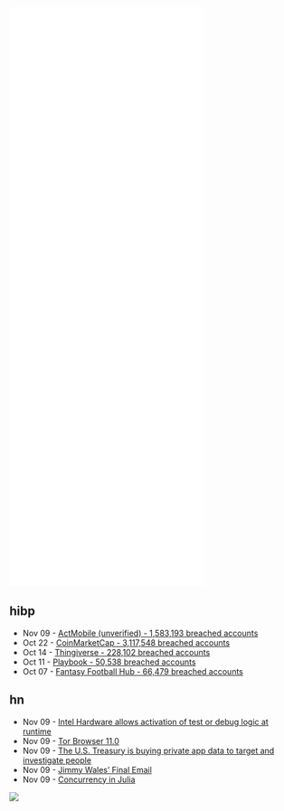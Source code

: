 ![Metrics](https://raw.githubusercontent.com/phixion/phixion/master/metrics.svg)

## hibp

<!--
for https://github.com/phixion/phixion/blob/main/.github/workflows/feeds.yml
-->
<!--START_SECTION:haveibeenpwnd-->
- Nov 09 - [ActMobile (unverified) - 1,583,193 breached accounts](https://haveibeenpwned.com/PwnedWebsites#ActMobile)
- Oct 22 - [CoinMarketCap - 3,117,548 breached accounts](https://haveibeenpwned.com/PwnedWebsites#CoinMarketCap)
- Oct 14 - [Thingiverse - 228,102 breached accounts](https://haveibeenpwned.com/PwnedWebsites#Thingiverse)
- Oct 11 - [Playbook - 50,538 breached accounts](https://haveibeenpwned.com/PwnedWebsites#Playbook)
- Oct 07 - [Fantasy Football Hub - 66,479 breached accounts](https://haveibeenpwned.com/PwnedWebsites#FantasyFootballHub)
<!--END_SECTION:haveibeenpwnd-->

## hn

<!--
for https://github.com/phixion/phixion/blob/main/.github/workflows/feeds.yml
-->
<!--START_SECTION:hn-->
- Nov 09 - [Intel Hardware allows activation of test or debug logic at runtime](https://www.intel.com/content/www/us/en/security-center/advisory/intel-sa-00528.html)
- Nov 09 - [Tor Browser 11.0](https://blog.torproject.org/new-release-tor-browser-11-0)
- Nov 09 - [The U.S. Treasury is buying private app data to target and investigate people](https://theintercept.com/2021/11/04/treasury-surveillance-location-data-babel-street/)
- Nov 09 - [Jimmy Wales’ Final Email](https://cyounkins.medium.com/jimmy-wales-final-email-de36f39bfbbd)
- Nov 09 - [Concurrency in Julia](https://lwn.net/SubscriberLink/875367/bd24fc983affbed4/)
<!--END_SECTION:hn-->

<!--
for https://yhype.me
-->
![](https://hit.yhype.me/github/profile?user_id=13013670)

